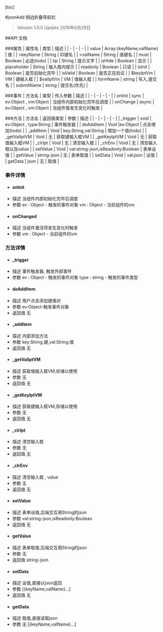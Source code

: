 ﻿[toc]

#jsonAdd 侧边折叠导航栏
> Version 1.0.0
> Update 2016年6月29日

##API 文档

###属性
| 属性名 | 类型 | 描述 |
| - | - | - |
| value | Array:{keyName,valName} | 值 |
| >keyName | String | ID键名 |
| >valName | String | 值键名 |
| must | Boolean | 必选(todo) |
| tip | String | 提示文字 |
| isHide | Boolean | 显示 |
| placeholder | String | 输入框内提示 |
| readonly | Boolean | 只读 |
| isInit | Boolean | 是否初始化完毕 |
| isValid | Boolean | 是否正在验证 |
| $keyIptVm | VM | 键输入框 |
| $valIptVm | VM | 值输入框 |
| formName | string | 写入,提交名 |
| submitName | string | 提交名(优先) |

###事件
| 方法名 | 类型 | 传入参数 | 描述 |
| - | - | - | - |
| onInit | sync | ev:Object , vm:Object | 当组件内部初始化完毕后调度 |
| onChange | async | ev:Object , vm:Object | 当组件值发生变化时触发 |

###方法
| 方法名 | 返回值类型 | 参数 | 描述 |
| - | - | - | - |
| _trigger | void | ev:Object , type:String | 事件触发器 |
| doAddItem | Void |ev:Object | 点击增加(todo) |
| _addItem | Void | key:String,val:String | 增加一个值(todo) |
| _getValIptVM | Void | 无 | 获取键输入框VM |
| _getKeyIptVM | Void | 无 | 获取值输入框VM |
| _clrIpt | Void | 无 | 清空输入框 |
| _clrEnv | Void | 无 | 清空输入框以及value |
| setValue | Void | val:string-json,isReadonly:Boolean | 表单设值 |
| getValue | string-json | 无 | 表单取值 |
| setData | Void | val:json | 设值 |
| getData | json | 无 | 取值 |
### 事件详情
* #### onInit
+ 描述
当组件内部初始化完毕后调度
+ 参数
ev : Object - 触发的事件对象
vm : Object - 当前组件的vm

* #### onChanged
+ 描述
当组件激活项发生变化时触发
+ 参数
vm : Object - 当前组件的vm

### 方法详情
* #### _trigger
+ 描述
事件触发器, 触发外部事件
+ 参数
ev : Object - 触发的事件对象
type : string - 触发的事件类型

* #### doAddItem
+ 描述
用户点击添加键值对
+ 参数
ev:Object-触发事件对象
+ 返回值
无
* #### _addItem
+ 描述
内部添加方法
+ 参数
key:String,键,val:String:值
+ 返回值
无
* #### _getValIptVM
+ 描述
获取值输入框VM,存储以使用
+ 参数
无
+ 返回值
无
* #### _getKeyIptVM
+ 描述
获取键输入框VM,存储以使用
+ 参数
无
+ 返回值
无

* #### _clrIpt
+ 描述
清空输入框
+ 参数
无
+ 返回值
无

* #### _clrEnv
+ 描述
清空输入框 , value
+ 参数
无
+ 返回值
无

* #### setValue
+ 描述
表单设值,后端交互用String的json
+ 参数
val:string-json,isReadonly:Boolean	
+ 返回值
无

* #### getValue
+ 描述
表单取值,后端交互用String的json
+ 参数
无
+ 返回值
string-json

* #### setData
+ 描述
设值,直接以json返回
+ 参数
 [{keyName,valName}...] 
+ 返回值
无

* #### getData
+ 描述
取值,直接读取json 
+ 参数
无
[{keyName,valName}...] 


